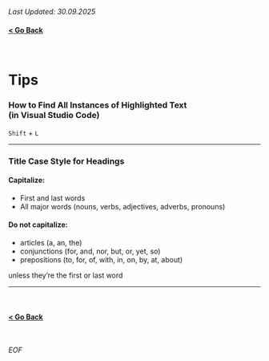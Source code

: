 *Last Updated: 30.09.2025*

#### [< Go Back][go-back]

[go-back]: https://github.com/rento-fox/Code-Guides/tree/main/Intro%20To%20Programming 'Intro To Programming'

<br>

# Tips

### How to Find All Instances of Highlighted Text<br>(in Visual Studio Code)

`Shift` + `L`

---

### Title Case Style for Headings

#### Capitalize:
- First and last words
- All major words (nouns, verbs, adjectives, adverbs, pronouns)

#### Do not capitalize:
- articles (a, an, the)
- conjunctions (for, and, nor, but, or, yet, so)
- prepositions (to, for, of, with, in, on, by, at, about)

unless they’re the first or last word

---

<br>

#### [< Go Back][go-back]

[go-back]: https://github.com/rento-fox/Code-Guides/tree/main/Intro%20To%20Programming 'Intro To Programming'

<br>

*EOF*
